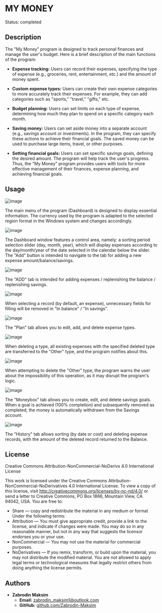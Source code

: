 # MY MONEY
Status: completed

## Description

The "My Money" program is designed to track personal finances and manage the user's budget. Here is a brief description of the main functions of the program:
*	**Expense tracking:** Users can record their expenses, specifying the type of expense (e.g., groceries, rent, entertainment, etc.) and the amount of money spent.

*	**Custom expense types:** Users can create their own expense categories to more accurately track their expenses. For example, they can add categories such as "sports," "travel," "gifts," etc.

*	**Budget planning:** Users can set limits on each type of expense, determining how much they plan to spend on a specific category each month.

*	**Saving money:** Users can set aside money into a separate account (e.g., savings account or investments). In the program, they can specify these actions to achieve their financial goals. The saved money can be used to purchase large items, travel, or other purposes.

*	**Setting financial goals:** Users can set specific savings goals, defining the desired amount. The program will help track the user's progress.
Thus, the "My Money" program provides users with tools for more effective management of their finances, expense planning, and achieving financial goals.

## Usage

![image](https://github.com/Zabrodin-Maksim/My_money_APP/assets/108241271/d4ac5a93-368a-4fbd-9acb-52c9da5e78eb)

The main menu of the program (Dashboard) is designed to display essential information. The currency used by the program is adapted to the selected region format in the Windows system and changes accordingly.

![image](https://github.com/Zabrodin-Maksim/My_money_APP/assets/108241271/b0310b47-8caa-43e6-bee4-11d422edacf9)

The Dashboard window features a control area, namely: a sorting period selection slider (day, month, year), which will display expenses according to the day/month/year of the date selected in the calendar below the slider. The "Add" button is intended to navigate to the tab for adding a new expense amount/balance/savings.

![image](https://github.com/Zabrodin-Maksim/My_money_APP/assets/108241271/1fafbde8-b43d-4b9e-83e6-b64b350d0fcb)

The "ADD" tab is intended for adding expenses / replenishing the balance / replenishing savings.

![image](https://github.com/Zabrodin-Maksim/My_money_APP/assets/108241271/b68b4641-97c5-4e8e-9c43-e309c7b23223)

When selecting a record (by default, an expense), unnecessary fields for filling will be removed in "In balance" / "In savings".

![image](https://github.com/Zabrodin-Maksim/My_money_APP/assets/108241271/298991a3-e589-43ba-9877-527d7c015279)

The "Plan" tab allows you to edit, add, and delete expense types.

![image](https://github.com/Zabrodin-Maksim/My_money_APP/assets/108241271/397e338a-bede-41be-bf2a-cbf859e54c9c)

When deleting a type, all existing expenses with the specified deleted type are transferred to the "Other" type, and the program notifies about this.

![image](https://github.com/Zabrodin-Maksim/My_money_APP/assets/108241271/76229d65-9d41-43ab-8ad5-627733afe41e)

When attempting to delete the "Other" type, the program warns the user about the impossibility of this operation, as it may disrupt the program's logic.

![image](https://github.com/Zabrodin-Maksim/My_money_APP/assets/108241271/70454819-1ac4-493d-be53-bdf65905f41f)

The "Moneybox" tab allows you to create, edit, and delete savings goals. When a goal is achieved (100% completion) and subsequently removed as completed, the money is automatically withdrawn from the Savings account.

![image](https://github.com/Zabrodin-Maksim/My_money_APP/assets/108241271/5f482933-9f70-4032-9053-537c175ce0e7)

The "History" tab allows sorting (by date or cost) and deleting expense records, with the amount of the deleted record returned to the Balance.

## License
Creative Commons Attribution-NonCommercial-NoDerivs 4.0 International License

This work is licensed under the Creative Commons Attribution-NonCommercial-NoDerivatives 4.0 International License. To view a copy of this license, visit http://creativecommons.org/licenses/by-nc-nd/4.0/ or send a letter to Creative Commons, PO Box 1866, Mountain View, CA 94042, USA.
You are free to:
- Share — copy and redistribute the material in any medium or format
Under the following terms:
- Attribution — You must give appropriate credit, provide a link to the license, and indicate if changes were made. You may do so in any reasonable manner, but not in any way that suggests the licensor endorses you or your use.
- NonCommercial — You may not use the material for commercial purposes.
- NoDerivatives — If you remix, transform, or build upon the material, you may not distribute the modified material.
You are not allowed to apply legal terms or technological measures that legally restrict others from doing anything the license permits.

## Authors
- **Zabrodin Maksim**
  - **Email:** zabrodin_maksim1@outlook.com
  - **GitHub:** [github.com/Zabrodin-Maksim]( https://github.com/Zabrodin-Maksim)
